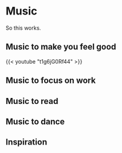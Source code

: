 
# Music

So this works.

## Music to make you feel good

{{< youtube "t1g6jG0Rf44" >}}

## Music to focus on work

## Music to read

## Music to dance

## Inspiration